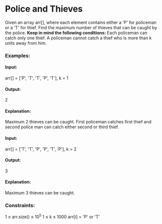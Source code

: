 # Police and Thieves
Given an array arr[], where each element contains either a 'P' for policeman or a 'T' for thief. Find the maximum number of thieves that can be caught by the police. 
**Keep in mind the following conditions:**
Each policeman can catch only one thief.
A policeman cannot catch a thief who is more than k units away from him.

### Examples:
#### Input:
arr[] = ['P', 'T', 'T', 'P', 'T'], k = 1
#### Output:
2
#### Explanation:
Maximum 2 thieves can be caught. First policeman catches first thief and second police man can catch either second or third thief.

#### Input:
arr[] = ['T', 'T', 'P', 'P', 'T', 'P'], k = 2
#### Output: 
3
#### Explanation: 
Maximum 3 thieves can be caught.

### Constraints:
1 ≤ arr.size() ≤ $`10^5`$
1 ≤ k ≤ 1000
arr[i] = 'P' or 'T'

